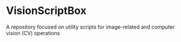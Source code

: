 # VisionScriptBox
A repository focused on utility scripts for image-related and computer vision (CV) operations
